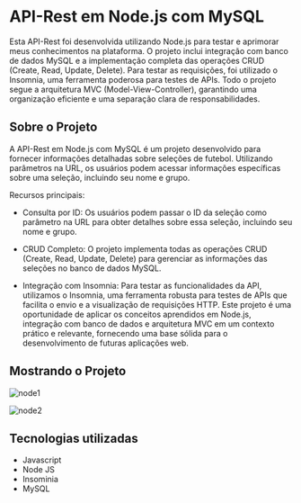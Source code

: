 # API-Rest em Node.js com MySQL

Esta API-Rest foi desenvolvida utilizando Node.js para testar e aprimorar meus conhecimentos na plataforma. O projeto inclui integração com banco de dados MySQL e a implementação completa das operações CRUD (Create, Read, Update, Delete). Para testar as requisições, foi utilizado o Insomnia, uma ferramenta poderosa para testes de APIs. Todo o projeto segue a arquitetura MVC (Model-View-Controller), garantindo uma organização eficiente e uma separação clara de responsabilidades.

## Sobre o Projeto

A API-Rest em Node.js com MySQL é um projeto desenvolvido para fornecer informações detalhadas sobre seleções de futebol. Utilizando parâmetros na URL, os usuários podem acessar informações específicas sobre uma seleção, incluindo seu nome e grupo.

Recursos principais:

- Consulta por ID: Os usuários podem passar o ID da seleção como parâmetro na URL para obter detalhes sobre essa seleção, incluindo seu nome e grupo.

- CRUD Completo: O projeto implementa todas as operações CRUD (Create, Read, Update, Delete) para gerenciar as informações das seleções no banco de dados MySQL.

- Integração com Insomnia: Para testar as funcionalidades da API, utilizamos o Insomnia, uma ferramenta robusta para testes de APIs que facilita o envio e a visualização de requisições HTTP.
Este projeto é uma oportunidade de aplicar os conceitos aprendidos em Node.js, integração com banco de dados e arquitetura MVC em um contexto prático e relevante, fornecendo uma base sólida para o desenvolvimento de futuras aplicações web.

## Mostrando o Projeto
![node1](https://github.com/WesleyNajar/API-REST-Node-JS/assets/106271823/0d930c53-ce75-4275-aa0c-e9d6dc9e54b2)

![node2](https://github.com/WesleyNajar/API-REST-Node-JS/assets/106271823/13ce9db7-bb76-434d-a0a0-8dc34593dfdd)

## Tecnologias utilizadas
- Javascript
- Node JS
- Insominia
- MySQL
